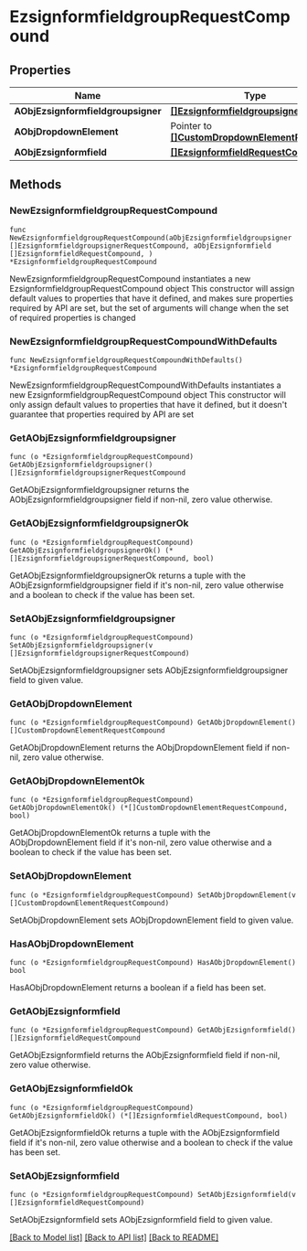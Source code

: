 # EzsignformfieldgroupRequestCompound

## Properties

Name | Type | Description | Notes
------------ | ------------- | ------------- | -------------
**AObjEzsignformfieldgroupsigner** | [**[]EzsignformfieldgroupsignerRequest**](EzsignformfieldgroupsignerRequest.md) |  | 
**AObjDropdownElement** | Pointer to [**[]CustomDropdownElementRequest**](CustomDropdownElementRequest.md) |  | [optional] 
**AObjEzsignformfield** | [**[]EzsignformfieldRequestCompound**](EzsignformfieldRequestCompound.md) |  | 

## Methods

### NewEzsignformfieldgroupRequestCompound

`func NewEzsignformfieldgroupRequestCompound(aObjEzsignformfieldgroupsigner []EzsignformfieldgroupsignerRequestCompound, aObjEzsignformfield []EzsignformfieldRequestCompound, ) *EzsignformfieldgroupRequestCompound`

NewEzsignformfieldgroupRequestCompound instantiates a new EzsignformfieldgroupRequestCompound object
This constructor will assign default values to properties that have it defined,
and makes sure properties required by API are set, but the set of arguments
will change when the set of required properties is changed

### NewEzsignformfieldgroupRequestCompoundWithDefaults

`func NewEzsignformfieldgroupRequestCompoundWithDefaults() *EzsignformfieldgroupRequestCompound`

NewEzsignformfieldgroupRequestCompoundWithDefaults instantiates a new EzsignformfieldgroupRequestCompound object
This constructor will only assign default values to properties that have it defined,
but it doesn't guarantee that properties required by API are set

### GetAObjEzsignformfieldgroupsigner

`func (o *EzsignformfieldgroupRequestCompound) GetAObjEzsignformfieldgroupsigner() []EzsignformfieldgroupsignerRequestCompound`

GetAObjEzsignformfieldgroupsigner returns the AObjEzsignformfieldgroupsigner field if non-nil, zero value otherwise.

### GetAObjEzsignformfieldgroupsignerOk

`func (o *EzsignformfieldgroupRequestCompound) GetAObjEzsignformfieldgroupsignerOk() (*[]EzsignformfieldgroupsignerRequestCompound, bool)`

GetAObjEzsignformfieldgroupsignerOk returns a tuple with the AObjEzsignformfieldgroupsigner field if it's non-nil, zero value otherwise
and a boolean to check if the value has been set.

### SetAObjEzsignformfieldgroupsigner

`func (o *EzsignformfieldgroupRequestCompound) SetAObjEzsignformfieldgroupsigner(v []EzsignformfieldgroupsignerRequestCompound)`

SetAObjEzsignformfieldgroupsigner sets AObjEzsignformfieldgroupsigner field to given value.


### GetAObjDropdownElement

`func (o *EzsignformfieldgroupRequestCompound) GetAObjDropdownElement() []CustomDropdownElementRequestCompound`

GetAObjDropdownElement returns the AObjDropdownElement field if non-nil, zero value otherwise.

### GetAObjDropdownElementOk

`func (o *EzsignformfieldgroupRequestCompound) GetAObjDropdownElementOk() (*[]CustomDropdownElementRequestCompound, bool)`

GetAObjDropdownElementOk returns a tuple with the AObjDropdownElement field if it's non-nil, zero value otherwise
and a boolean to check if the value has been set.

### SetAObjDropdownElement

`func (o *EzsignformfieldgroupRequestCompound) SetAObjDropdownElement(v []CustomDropdownElementRequestCompound)`

SetAObjDropdownElement sets AObjDropdownElement field to given value.

### HasAObjDropdownElement

`func (o *EzsignformfieldgroupRequestCompound) HasAObjDropdownElement() bool`

HasAObjDropdownElement returns a boolean if a field has been set.

### GetAObjEzsignformfield

`func (o *EzsignformfieldgroupRequestCompound) GetAObjEzsignformfield() []EzsignformfieldRequestCompound`

GetAObjEzsignformfield returns the AObjEzsignformfield field if non-nil, zero value otherwise.

### GetAObjEzsignformfieldOk

`func (o *EzsignformfieldgroupRequestCompound) GetAObjEzsignformfieldOk() (*[]EzsignformfieldRequestCompound, bool)`

GetAObjEzsignformfieldOk returns a tuple with the AObjEzsignformfield field if it's non-nil, zero value otherwise
and a boolean to check if the value has been set.

### SetAObjEzsignformfield

`func (o *EzsignformfieldgroupRequestCompound) SetAObjEzsignformfield(v []EzsignformfieldRequestCompound)`

SetAObjEzsignformfield sets AObjEzsignformfield field to given value.



[[Back to Model list]](../README.md#documentation-for-models) [[Back to API list]](../README.md#documentation-for-api-endpoints) [[Back to README]](../README.md)


